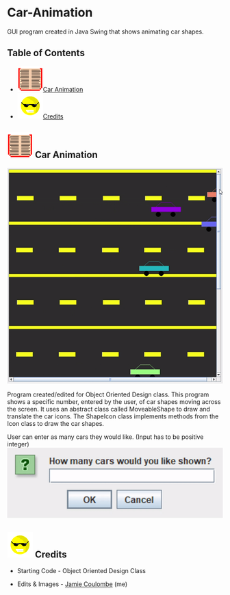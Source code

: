 # Car-Animation
GUI program created in Java Swing that shows animating car shapes. 

## Table of Contents

- ![Car Animation](/Images/book.png)[Car Animation](#car-animation)
- ![Smile](/Images/smile.png)[Credits](#credits)

## ![Car Animation](/Images/book.png) Car Animation <a name = "car-animation"></a>
![animation](/Images/car-animation.gif)

Program created/edited for Object Oriented Design class. This program shows a specific number, entered by the user, of car shapes moving across the screen. It uses an abstract class called MoveableShape to draw and translate the car icons. The ShapeIcon class implements methods from the Icon class to draw the car shapes. 

User can enter as many cars they would like. (Input has to be positive integer) 
![input](/Images/input.gif)

## ![Smile](/Images/smile.png) Credits <a name = "credits"></a>

- Starting Code - Object Oriented Design Class

- Edits & Images - [Jamie Coulombe](https://github.com/jcoolu) (me)
